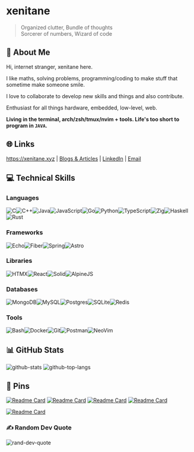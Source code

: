 # xenitane

> Organized clutter, Bundle of thoughts<br>
> Sorcerer of numbers, Wizard of code

## 💫 About Me

Hi, internet stranger, xenitane here.

I like maths, solving problems, programming/coding to make stuff that sometime make someone smile.

I love to collaborate to develop new skills and things and also contribute.

Enthusiast for all things hardware, embedded, low-level, web.

**Living in the terminal, arch/zsh/tmux/nvim + tools. Life's too short to program in `JAVA`.**

## 🌐 Links

<https://xenitane.xyz> | [Blogs &amp; Articles](https://xenitane.xyz/publication) | [LinkedIn](https://linkedin.com/in/xenitane) | [Email](mailto:tushar01.tjdsk@gmail.com)

## 💻 Technical Skills

### Languages

![C](https://img.shields.io/badge/c-%23A8B9CC.svg?style=for-the-badge&logo=c&logoColor=white)![C++](https://img.shields.io/badge/c++-%2300599C.svg?style=for-the-badge&logo=cplusplus&logoColor=white)![Java](https://img.shields.io/badge/java-%23ED8B00.svg?style=for-the-badge&logo=java&logoColor=white)![JavaScript](https://img.shields.io/badge/javascript-%23F7DF1E.svg?style=for-the-badge&logo=javascript&logoColor=white)![Go](https://img.shields.io/badge/go-%2300ADD8.svg?style=for-the-badge&logo=go&logoColor=white)![Python](https://img.shields.io/badge/python-%233776AB.svg?style=for-the-badge&logo=python&logoColor=white)![TypeScript](https://img.shields.io/badge/typescript-%233178C6.svg?style=for-the-badge&logo=typescript&logoColor=white)![Zig](https://img.shields.io/badge/zig-%23F7A41D.svg?style=for-the-badge&logo=zig&logoColor=white)![Haskell](https://img.shields.io/badge/haskell-%235D4F85.svg?style=for-the-badge&logo=haskell&logoColor=white)![Rust](https://img.shields.io/badge/Rust-%23000000.svg?style=for-the-badge&logo=rust&logoColor=white)

### Frameworks

![Echo](https://img.shields.io/badge/echo-%234ae1ff.svg?style=for-the-badge&logoColor=white)![Fiber](https://img.shields.io/badge/fiber-%2325b8dd.svg?style=for-the-badge&logoColor=white)![Spring](https://img.shields.io/badge/spring-%236DB33F.svg?style=for-the-badge&logo=spring&logoColor=white)![Astro](https://img.shields.io/badge/Astro-%23BC52EE.svg?style=for-the-badge&logo=astro&logoColor=white)

### Libraries

![HTMX](https://img.shields.io/badge/htmx-%233366CC.svg?style=for-the-badge&logo=htmx&logoColor=white)![React](https://img.shields.io/badge/react-%2361DAFB.svg?style=for-the-badge&logo=react&logoColor=white)![Solid](https://img.shields.io/badge/solid-%232C4F7C.svg?style=for-the-badge&logo=solid&logoColor=white)![AlpineJS](https://img.shields.io/badge/alpinejs-%238BC0D0.svg?style=for-the-badge&logo=alpinedotjs&logoColor=white)

### Databases

![MongoDB](https://img.shields.io/badge/mongodb-%2347A248.svg?style=for-the-badge&logo=mongodb&logoColor=white)![MySQL](https://img.shields.io/badge/mysql-%234479A1.svg?style=for-the-badge&logo=mysql&logoColor=white)![Postgres](https://img.shields.io/badge/postgres-%234169E1.svg?style=for-the-badge&logo=postgresql&logoColor=white)![SQLite](https://img.shields.io/badge/sqlite-%23003B57.svg?style=for-the-badge&logo=sqlite&logoColor=white)![Redis](https://img.shields.io/badge/redis-%23ff4438.svg?style=for-the-badge&logo=redis&logoColor=white)

### Tools

![Bash](https://img.shields.io/badge/bash-%234EAA25.svg?style=for-the-badge&logo=gnubash&logoColor=white)![Docker](https://img.shields.io/badge/docker-%232496ED.svg?style=for-the-badge&logo=docker&logoColor=white)![Git](https://img.shields.io/badge/git-%23F05032.svg?style=for-the-badge&logo=git&logoColor=white)![Postman](https://img.shields.io/badge/postman-%23FF6C37.svg?style=for-the-badge&logo=postman&logoColor=white)![NeoVim](https://img.shields.io/badge/neovim-%2357a143.svg?style=for-the-badge&logo=neovim&logoColor=white)

## 📊 GitHub Stats

![github-stats](https://github-readme-stats.vercel.app/api?username=xenitane&theme=catppuccin_mocha&show_icons=true&hide_title=true&rank_icon=github&card_width=600&show=reviews,discussions_started,discussions_answered,prs_merged,prs_merged_percentage)
![github-top-langs](https://github-readme-stats.vercel.app/api/top-langs/?username=xenitane&theme=catppuccin_mocha&include_all_commits=false&count_private=false&layout=compact&langs_count=8&hide_title=true&card_width=600)

## 📌 Pins

[![Readme Card](https://github-readme-stats.vercel.app/api/pin/?username=xenitane&repo=bf-jit&show_owner=true&theme=catppuccin_mocha)](https://github.com/xenitane/bf-jit) [![Readme Card](https://github-readme-stats.vercel.app/api/pin/?username=xenitane&repo=seam-carving&show_owner=true&theme=catppuccin_mocha)](https://github.com/xenitane/seam-carving)
[![Readme Card](https://github-readme-stats.vercel.app/api/pin/?username=xenitane&repo=.dotfiles&show_owner=true&theme=catppuccin_mocha)](https://github.com/xenitane/.dotfiles) [![Readme Card](https://github-readme-stats.vercel.app/api/pin/?username=xenitane&repo=geo-vis&show_owner=true&theme=catppuccin_mocha)](https://github.com/xenitane/geo-vis)

[![Readme Card](https://github-readme-stats.vercel.app/api/gist/?id=8d49aa2c918bd54d65f9b0bdb16059d1&show_owner=true&theme=catppuccin_mocha)](https://github.com/xenitane/geo-vis)

### ✍️ Random Dev Quote

![rand-dev-quote](https://quotes-github-readme.vercel.app/api?type=horizontal&theme=catppuccin_mocha&border=true)
